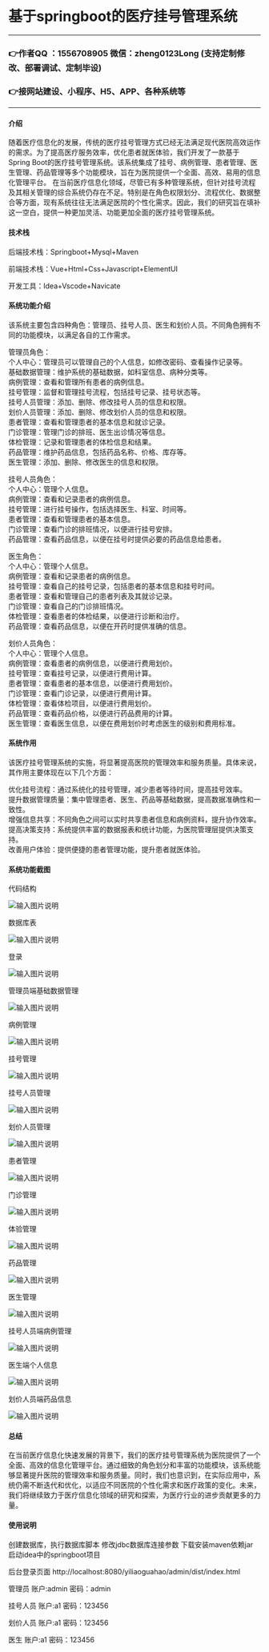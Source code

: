 # 基于springboot的医疗挂号管理系统

---
### 👉作者QQ ：1556708905 微信：zheng0123Long (支持定制修改、部署调试、定制毕设)

### 👉接网站建设、小程序、H5、APP、各种系统等

---

#### 介绍

随着医疗信息化的发展，传统的医疗挂号管理方式已经无法满足现代医院高效运作的需求。为了提高医疗服务效率，优化患者就医体验，我们开发了一款基于Spring Boot的医疗挂号管理系统。该系统集成了挂号、病例管理、患者管理、医生管理、药品管理等多个功能模块，旨在为医院提供一个全面、高效、易用的信息化管理平台。
在当前医疗信息化领域，尽管已有多种管理系统，但针对挂号流程及其相关管理的综合系统仍存在不足。特别是在角色权限划分、流程优化、数据整合等方面，现有系统往往无法满足医院的个性化需求。因此，我们的研究旨在填补这一空白，提供一种更加灵活、功能更加全面的医疗挂号管理系统。

#### 技术栈

后端技术栈：Springboot+Mysql+Maven

前端技术栈：Vue+Html+Css+Javascript+ElementUI

开发工具：Idea+Vscode+Navicate

#### 系统功能介绍

该系统主要包含四种角色：管理员、挂号人员、医生和划价人员。不同角色拥有不同的功能模块，以满足各自的工作需求。

管理员角色：  
个人中心：管理员可以管理自己的个人信息，如修改密码、查看操作记录等。  
基础数据管理：维护系统的基础数据，如科室信息、病种分类等。  
病例管理：查看和管理所有患者的病例信息。  
挂号管理：监督和管理挂号流程，包括挂号记录、挂号状态等。  
挂号人员管理：添加、删除、修改挂号人员的信息和权限。  
划价人员管理：添加、删除、修改划价人员的信息和权限。  
患者管理：查看和管理患者的基本信息和就诊记录。  
门诊管理：管理门诊的排班、医生出诊情况等信息。  
体检管理：记录和管理患者的体检信息和结果。  
药品管理：维护药品信息，包括药品名称、价格、库存等。  
医生管理：添加、删除、修改医生的信息和权限。  

挂号人员角色：  
个人中心：管理个人信息。  
病例管理：查看和记录患者的病例信息。  
挂号管理：进行挂号操作，包括选择医生、科室、时间等。  
患者管理：查看和管理患者的基本信息。  
门诊管理：查看门诊的排班情况，以便进行挂号安排。  
药品管理：查看药品信息，以便在挂号时提供必要的药品信息给患者。  

医生角色：  
个人中心：管理个人信息。  
病例管理：查看和记录患者的病例信息。  
挂号管理：查看自己的挂号记录，包括患者的基本信息和挂号时间。  
患者管理：查看和管理自己的患者列表及其就诊记录。  
门诊管理：查看自己的门诊排班情况。  
体检管理：查看患者的体检结果，以便进行诊断和治疗。  
药品管理：查看药品信息，以便在开药时提供准确的信息。  

划价人员角色：  
个人中心：管理个人信息。  
病例管理：查看患者的病例信息，以便进行费用划价。  
挂号管理：查看挂号记录，以便进行费用计算。  
患者管理：查看患者的基本信息，以便进行费用划价。  
门诊管理：查看门诊记录，以便进行费用计算。  
体检管理：查看体检项目，以便进行费用划价。  
药品管理：查看药品价格，以便进行药品费用的计算。  
医生管理：查看医生信息，以便在费用划价时考虑医生的级别和费用标准。  

#### 系统作用

该医疗挂号管理系统的实施，将显著提高医院的管理效率和服务质量。具体来说，其作用主要体现在以下几个方面：

优化挂号流程：通过系统化的挂号管理，减少患者等待时间，提高挂号效率。  
提升数据管理质量：集中管理患者、医生、药品等基础数据，提高数据准确性和一致性。  
增强信息共享：不同角色之间可以实时共享患者信息和病例资料，提升协作效率。  
提高决策支持：系统提供丰富的数据报表和统计功能，为医院管理层提供决策支持。  
改善用户体验：提供便捷的患者管理功能，提升患者就医体验。  

#### 系统功能截图

代码结构

![输入图片说明](images/e8dd1ef4e98909aa223d31ff47c6e5b.png)

数据库表

![输入图片说明](images/1de5869f8faa5de9a905b105efb2408.png)

登录

![输入图片说明](images/d1b74b1e66ae7cb4fd257a5eb8e949d.png)

管理员端基础数据管理

![输入图片说明](images/33fe6cff5608f68ffb3452c36b2df5c.png)

病例管理

![输入图片说明](images/aaa37b87582b10a383df86677f68f01.png)

挂号管理

![输入图片说明](images/6bd4c18685c99094a6fc43b572e6076.png)

挂号人员管理

![输入图片说明](images/1a685a11634f56788a06db2d81e4f8a.png)

划价人员管理

![输入图片说明](images/528d29dbf8a0f4c75747bb4fdfcfa29.png)

患者管理

![输入图片说明](images/5ac0d8148bac9934b26487e4ddce4a5.png)

门诊管理

![输入图片说明](images/5d83390854893d94901b6627fa45ee7.png)

体验管理

![输入图片说明](images/4b3d8fba2004027a3cca9451e7f8b6d.png)

药品管理

![输入图片说明](images/904353abaaa4fc6bf8f269495016027.png)

医生管理

![输入图片说明](images/02f0725b8927908fdc3fa1d2a2c0385.png)

挂号人员端病例管理

![输入图片说明](images/c227876badbbf7fe7511b336bebe6e0.png)

医生端个人信息

![输入图片说明](images/cbb09618faea78c2676ab99cde676bc.png)

划价人员端药品信息

![输入图片说明](images/1078d21057d7278d63b4e54b1783a39.png)

#### 总结

在当前医疗信息化快速发展的背景下，我们的医疗挂号管理系统为医院提供了一个全面、高效的信息化管理平台。通过细致的角色划分和丰富的功能模块，该系统能够显著提升医院的管理效率和服务质量。同时，我们也意识到，在实际应用中，系统仍需不断迭代和优化，以适应不同医院的个性化需求和医疗政策的变化。未来，我们将继续致力于医疗信息化领域的研究和探索，为医疗行业的进步贡献更多的力量。

#### 使用说明

创建数据库，执行数据库脚本 修改jdbc数据库连接参数 下载安装maven依赖jar 启动idea中的springboot项目

后台登录页面
http://localhost:8080/yiliaoguahao/admin/dist/index.html

管理员				账户:admin 		密码：admin

挂号人员				账户:a1 		密码：123456

划价人员				账户:a1 		密码：123456

医生				账户:a1 		密码：123456